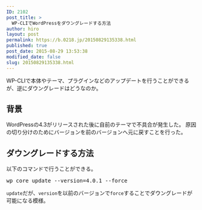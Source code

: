 ```yaml
---
ID: 2102
post_title: >
  WP-CLIでWordPressをダウングレードする方法
author: hiro
layout: post
permalink: https://b.0218.jp/20150829135338.html
published: true
post_date: 2015-08-29 13:53:38
modified_date: false
slug: 20150829135338.html
---
```

WP-CLIで本体やテーマ、プラグインなどのアップデートを行うことができるが、逆にダウングレードはどうなのか。
<!--more-->

<h2>背景</h2>
WordPressの4.3がリリースされた後に自前のテーマで不具合が発生した。
原因の切り分けのためにバージョンを前のバージョンへ元に戻すことを行った。

<h2>ダウングレードする方法</h2>
以下のコマンドで行うことができる。
<pre class="cmd">wp core update --version=4.0.1 --force</pre>

<code>update</code>だが、<code>version</code>を以前のバージョンで<code>force</code>することでダウングレードが可能になる模様。